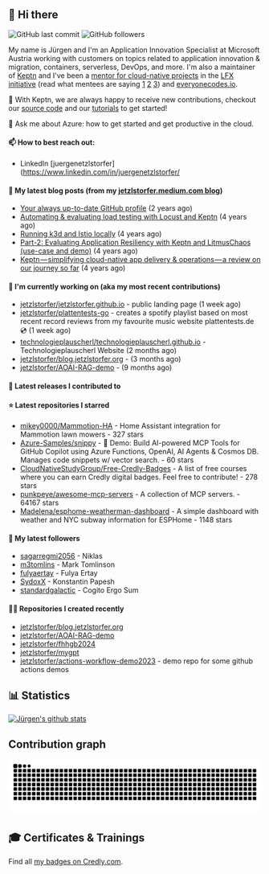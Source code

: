 ## 👋 Hi there 



![GitHub last commit](https://img.shields.io/github/last-commit/jetzlstorfer/jetzlstorfer?label=updated)
![GitHub followers](https://img.shields.io/github/followers/jetzlstorfer?label=GitHub%20followers)

My name is Jürgen and I'm an Application Innovation Specialist at Microsoft Austria working with customers on topics related to application innovation & migration, containers, serverless, DevOps, and more. I'm also a maintainer of [Keptn](https://keptn.sh) and I've been a [mentor for cloud-native projects](https://medium.com/keptn/keptn-simplifying-cloud-native-app-delivery-operations-a-review-on-our-journey-so-far-5d0f56619662) in the [LFX initiative](https://lfx.linuxfoundation.org/tools/mentorship/) (read what mentees are saying [1](https://www.ankitjain28.me/communitybridge-mentee-with-keptn/) [2](https://www.cncf.io/blog/2021/07/13/spring-term-lfx-program-largest-graduating-class-with-28-successful-cncf-interns/) [3](https://rajdas98.medium.com/my-experience-with-linux-foundation-mentorship-program-80b3614c55f5?source=post_internal_links---------3----------------------------)) and [everyonecodes.io](https://everyonecodes.io/).

👯 With Keptn, we are always happy to receive new contributions, checkout our [source code](https://github.com/keptn/keptn) and our [tutorials](https://tutorials.keptn.sh) to get started!

💬 Ask me about Azure: how to get started and get productive in the cloud.

#### 📫 How to best reach out: 
- LinkedIn [juergenetzlstorfer](https://www.linkedin.com/in/juergenetzlstorfer/

#### 📖 My latest blog posts (from my [jetzlstorfer.medium.com blog](https://jetzlstorfer.medium.com))
- [Your always up-to-date GitHub profile](https://jetzlstorfer.medium.com/your-always-up-to-date-github-profile-398b3c9d8de5?source=rss-14f716fb26f2------2) (2 years ago)
- [Automating &amp; evaluating load testing with Locust and Keptn](https://medium.com/keptn/automating-evaluating-load-testing-with-locust-and-keptn-6cf5c8f76bed?source=rss-14f716fb26f2------2) (4 years ago)
- [Running k3d and Istio locally](https://jetzlstorfer.medium.com/running-k3d-and-istio-locally-32adc5c41a63?source=rss-14f716fb26f2------2) (4 years ago)
- [Part-2: Evaluating Application Resiliency with Keptn and LitmusChaos (use-case and demo)](https://medium.com/keptn/part-2-evaluating-application-resiliency-with-keptn-and-litmuschaos-use-case-and-demo-f43b264a2294?source=rss-14f716fb26f2------2) (4 years ago)
- [Keptn — simplifying cloud-native app delivery &amp; operations — a review on our journey so far](https://medium.com/keptn/keptn-simplifying-cloud-native-app-delivery-operations-a-review-on-our-journey-so-far-5d0f56619662?source=rss-14f716fb26f2------2) (4 years ago)

#### 👷 I'm currently working on (aka my most recent contributions)

- [jetzlstorfer/jetzlstorfer.github.io](https://github.com/jetzlstorfer/jetzlstorfer.github.io) - public landing page (1 week ago)
- [jetzlstorfer/plattentests-go](https://github.com/jetzlstorfer/plattentests-go) - creates a spotify playlist based on most recent record reviews from my favourite music website plattentests.de 💿 (1 week ago)
- [technologieplauscherl/technologieplauscherl.github.io](https://github.com/technologieplauscherl/technologieplauscherl.github.io) - Technologieplauscherl Website (2 months ago)
- [jetzlstorfer/blog.jetzlstorfer.org](https://github.com/jetzlstorfer/blog.jetzlstorfer.org) -  (3 months ago)
- [jetzlstorfer/AOAI-RAG-demo](https://github.com/jetzlstorfer/AOAI-RAG-demo) -  (9 months ago)

#### 🚀 Latest releases I contributed to


#### ⭐ Latest repositories I starred

- [mikey0000/Mammotion-HA](https://github.com/mikey0000/Mammotion-HA) - Home Assistant integration for Mammotion lawn mowers - 327 stars
- [Azure-Samples/snippy](https://github.com/Azure-Samples/snippy) - 🧩 Demo: Build AI-powered MCP Tools for GitHub Copilot using Azure Functions, OpenAI, AI Agents &amp; Cosmos DB. Manages code snippets w/ vector search. - 60 stars
- [CloudNativeStudyGroup/Free-Credly-Badges](https://github.com/CloudNativeStudyGroup/Free-Credly-Badges) - A list of free courses where you can earn Credly digital badges. Feel free to contribute! - 278 stars
- [punkpeye/awesome-mcp-servers](https://github.com/punkpeye/awesome-mcp-servers) - A collection of MCP servers. - 64167 stars
- [Madelena/esphome-weatherman-dashboard](https://github.com/Madelena/esphome-weatherman-dashboard) - A simple dashboard with weather and NYC subway information for ESPHome - 1148 stars

#### 👥 My latest followers

- [sagarregmi2056](https://github.com/sagarregmi2056) - Niklas
- [m3tomlins](https://github.com/m3tomlins) - Mark Tomlinson
- [fulyaertay](https://github.com/fulyaertay) - Fulya Ertay
- [SydoxX](https://github.com/SydoxX) - Konstantin Papesh
- [standardgalactic](https://github.com/standardgalactic) - Cogito Ergo Sum

#### 👨‍💻 Repositories I created recently

- [jetzlstorfer/blog.jetzlstorfer.org](https://github.com/jetzlstorfer/blog.jetzlstorfer.org)
- [jetzlstorfer/AOAI-RAG-demo](https://github.com/jetzlstorfer/AOAI-RAG-demo)
- [jetzlstorfer/fhhgb2024](https://github.com/jetzlstorfer/fhhgb2024)
- [jetzlstorfer/mygpt](https://github.com/jetzlstorfer/mygpt)
- [jetzlstorfer/actions-workflow-demo2023](https://github.com/jetzlstorfer/actions-workflow-demo2023) - demo repo for some github actions demos


## 📊 Statistics

[![Jürgen's github stats](https://github-readme-stats.vercel.app/api?username=jetzlstorfer&show_icons=true&count_private=true)](https://github.com/jetzlstorfer)

## Contribution graph
<img alt="github-snake" src="https://raw.githubusercontent.com/jetzlstorfer/jetzlstorfer/refs/heads/output/github-contribution-grid-snake.svg" />


## 🎓 Certificates & Trainings

<!--START_SECTION:badges-->
<!--END_SECTION:badges-->

Find all [my badges on Credly.com](https://www.credly.com/users/jetzlstorfer/badges).

